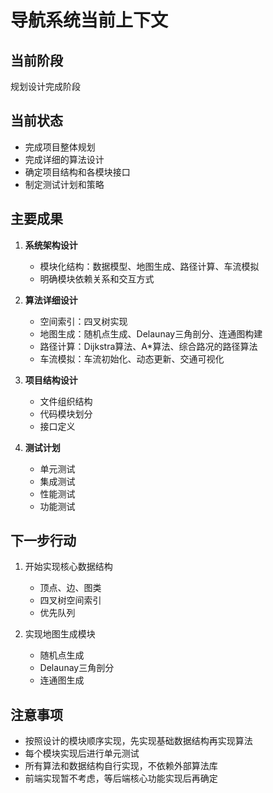 # 导航系统当前上下文

## 当前阶段
规划设计完成阶段

## 当前状态
- 完成项目整体规划
- 完成详细的算法设计
- 确定项目结构和各模块接口
- 制定测试计划和策略

## 主要成果
1. **系统架构设计**
   - 模块化结构：数据模型、地图生成、路径计算、车流模拟
   - 明确模块依赖关系和交互方式
   
2. **算法详细设计**
   - 空间索引：四叉树实现
   - 地图生成：随机点生成、Delaunay三角剖分、连通图构建
   - 路径计算：Dijkstra算法、A*算法、综合路况的路径算法
   - 车流模拟：车流初始化、动态更新、交通可视化
   
3. **项目结构设计**
   - 文件组织结构
   - 代码模块划分
   - 接口定义
   
4. **测试计划**
   - 单元测试
   - 集成测试
   - 性能测试
   - 功能测试

## 下一步行动
1. 开始实现核心数据结构
   - 顶点、边、图类
   - 四叉树空间索引
   - 优先队列
   
2. 实现地图生成模块
   - 随机点生成
   - Delaunay三角剖分
   - 连通图生成

## 注意事项
- 按照设计的模块顺序实现，先实现基础数据结构再实现算法
- 每个模块实现后进行单元测试
- 所有算法和数据结构自行实现，不依赖外部算法库
- 前端实现暂不考虑，等后端核心功能实现后再确定 